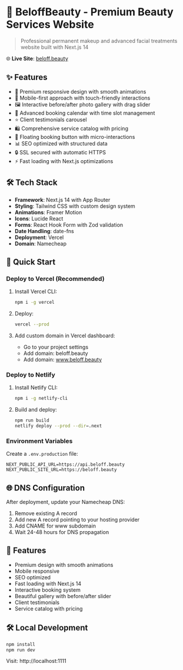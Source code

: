 # 💄 BeloffBeauty - Premium Beauty Services Website

> Professional permanent makeup and advanced facial treatments website built with Next.js 14

🌐 **Live Site**: [beloff.beauty](https://beloff.beauty)

## ✨ Features

- 🎨 Premium responsive design with smooth animations
- 📱 Mobile-first approach with touch-friendly interactions
- 🖼️ Interactive before/after photo gallery with drag slider
- 📅 Advanced booking calendar with time slot management
- ⭐ Client testimonials carousel
- 🛍️ Comprehensive service catalog with pricing
- 🚀 Floating booking button with micro-interactions
- 📊 SEO optimized with structured data
- 🔒 SSL secured with automatic HTTPS
- ⚡ Fast loading with Next.js optimizations

## 🛠 Tech Stack

- **Framework**: Next.js 14 with App Router
- **Styling**: Tailwind CSS with custom design system
- **Animations**: Framer Motion
- **Icons**: Lucide React
- **Forms**: React Hook Form with Zod validation
- **Date Handling**: date-fns
- **Deployment**: Vercel
- **Domain**: Namecheap

## 🚀 Quick Start

### Deploy to Vercel (Recommended)

1. Install Vercel CLI:
   ```bash
   npm i -g vercel
   ```

2. Deploy:
   ```bash
   vercel --prod
   ```

3. Add custom domain in Vercel dashboard:
   - Go to your project settings
   - Add domain: beloff.beauty
   - Add domain: www.beloff.beauty

### Deploy to Netlify

1. Install Netlify CLI:
   ```bash
   npm i -g netlify-cli
   ```

2. Build and deploy:
   ```bash
   npm run build
   netlify deploy --prod --dir=.next
   ```

### Environment Variables

Create a `.env.production` file:
```
NEXT_PUBLIC_API_URL=https://api.beloff.beauty
NEXT_PUBLIC_SITE_URL=https://beloff.beauty
```

## 🌐 DNS Configuration

After deployment, update your Namecheap DNS:

1. Remove existing A record
2. Add new A record pointing to your hosting provider
3. Add CNAME for www subdomain
4. Wait 24-48 hours for DNS propagation

## 📱 Features

- Premium design with smooth animations
- Mobile responsive
- SEO optimized
- Fast loading with Next.js 14
- Interactive booking system
- Beautiful gallery with before/after slider
- Client testimonials
- Service catalog with pricing

## 🛠 Local Development

```bash
npm install
npm run dev
```

Visit: http://localhost:1111